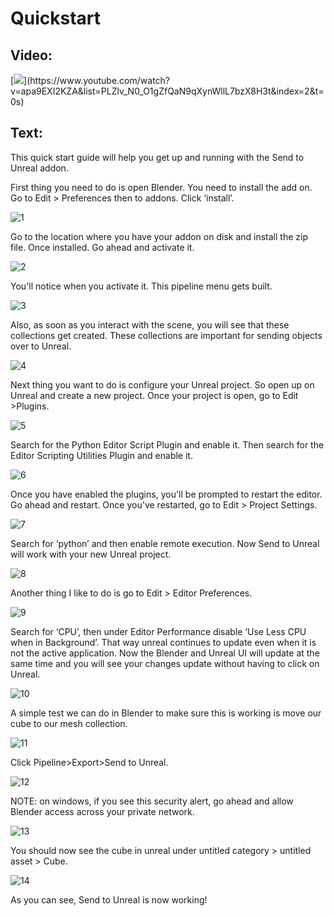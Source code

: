 # Quickstart
## Video:
[![](https://blender-tools-documentation.s3.amazonaws.com/send-to-unreal/videos/thumbnails/quickstart.png?)](https://www.youtube.com/watch?v=apa9EXI2KZA&list=PLZlv_N0_O1gZfQaN9qXynWllL7bzX8H3t&index=2&t=0s)

## Text:
This quick start guide will help you get up and running with the Send to Unreal addon.

First thing you need to do is open Blender. You need to install the add on. Go to Edit > Preferences then to addons. Click ‘install’.

![1](https://blender-tools-documentation.s3.amazonaws.com/send-to-unreal/images/quickstart/1.png?)

Go to the location where you have your addon on disk and install the zip file. Once installed. Go ahead and activate it.

![2](https://blender-tools-documentation.s3.amazonaws.com/send-to-unreal/images/quickstart/2.png?)

You'll notice when you activate it. This pipeline menu gets built.

![3](https://blender-tools-documentation.s3.amazonaws.com/send-to-unreal/images/quickstart/3.png?)

Also, as soon as you interact with the scene, you will see that these collections get created. These collections are important for sending objects over to Unreal.

![4](https://blender-tools-documentation.s3.amazonaws.com/send-to-unreal/images/quickstart/4.png?)

Next thing you want to do is configure your Unreal project. So open up on Unreal and create a new project. Once your project is open, go to Edit >Plugins.

![5](https://blender-tools-documentation.s3.amazonaws.com/send-to-unreal/images/quickstart/5.png?)

Search for the Python Editor Script Plugin and enable it. Then search for the Editor Scripting Utilities Plugin and enable it.

![6](https://blender-tools-documentation.s3.amazonaws.com/send-to-unreal/images/quickstart/6.png?)

Once you have enabled the plugins, you'll be prompted to restart the editor. Go ahead and restart. Once you've restarted, go to Edit > Project Settings.

![7](https://blender-tools-documentation.s3.amazonaws.com/send-to-unreal/images/quickstart/7.png?)

Search for ‘python’ and then enable remote execution. Now Send to Unreal will work with your new Unreal project.

![8](https://blender-tools-documentation.s3.amazonaws.com/send-to-unreal/images/quickstart/8.png?)

Another thing I like to do is go to Edit > Editor Preferences.

![9](https://blender-tools-documentation.s3.amazonaws.com/send-to-unreal/images/quickstart/9.png?)

Search for ‘CPU’, then under Editor Performance disable ‘Use Less CPU when in Background’.  That way unreal continues to update even when it is not the active application. Now the Blender and Unreal UI will update at the same time and you will see your changes update without having to click on Unreal.

![10](https://blender-tools-documentation.s3.amazonaws.com/send-to-unreal/images/quickstart/10.png?)

A simple test we can do in Blender to make sure this is working is move our cube to our mesh collection.

![11](https://blender-tools-documentation.s3.amazonaws.com/send-to-unreal/images/quickstart/11.png?)

Click Pipeline>Export>Send to Unreal.

![12](https://blender-tools-documentation.s3.amazonaws.com/send-to-unreal/images/quickstart/12.png?)

NOTE: on windows, if you see this security alert, go ahead and allow Blender access across your private network.

![13](https://blender-tools-documentation.s3.amazonaws.com/send-to-unreal/images/quickstart/13.png?)

You should now see the cube in unreal under untitled category > untitled asset > Cube.

![14](https://blender-tools-documentation.s3.amazonaws.com/send-to-unreal/images/quickstart/14.png?)

As you can see, Send to Unreal is now working!